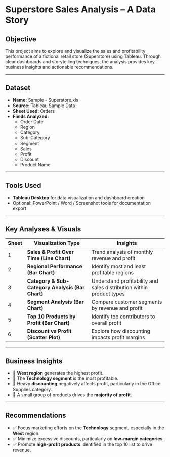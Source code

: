 #  Superstore Sales Analysis – A Data Story

##  Objective
This project aims to explore and visualize the sales and profitability performance of a fictional retail store (Superstore) using Tableau. Through clear dashboards and storytelling techniques, the analysis provides key business insights and actionable recommendations.

---

##  Dataset
- **Name:** Sample - Superstore.xls  
- **Source:** Tableau Sample Data  
- **Sheet Used:** Orders  
- **Fields Analyzed:**
  - Order Date
  - Region
  - Category
  - Sub-Category
  - Segment
  - Sales
  - Profit
  - Discount
  - Product Name


---

##  Tools Used
- **Tableau Desktop** for data visualization and dashboard creation  
- Optional: PowerPoint / Word / Screenshot tools for documentation export

---

##  Key Analyses & Visuals

| Sheet | Visualization Type | Insights |
|-------|--------------------|----------|
| 1 | **Sales & Profit Over Time (Line Chart)** | Trend analysis of monthly revenue and profit |
| 2 | **Regional Performance (Bar Chart)** | Identify most and least profitable regions |
| 3 | **Category & Sub-Category Analysis (Bar Chart)** | Understand profitability and sales distribution within product types |
| 4 | **Segment Analysis (Bar Chart)** | Compare customer segments by revenue and profit |
| 5 | **Top 10 Products by Profit (Bar Chart)** | Identify top contributors to overall profit |
| 6 | **Discount vs Profit (Scatter Plot)** | Explore how discounting impacts profit margins |

---

##  Business Insights

- 🔹 **West region** generates the highest profit.
- 🔹 The **Technology segment** is the most profitable.
- 🔹 Heavy **discounting** negatively affects profit, particularly in the Office Supplies category.
- 🔹 A small group of products drives the **majority of profit**.

---

##  Recommendations

- ✅ Focus marketing efforts on the **Technology** segment, especially in the **West** region.
- ✅ Minimize excessive discounts, particularly on **low-margin categories**.
- ✅ Promote **high-profit products** identified in the top 10 list to drive revenue.
